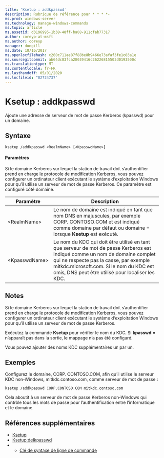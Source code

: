 ```yaml
---
title: 'Ksetup : addkpasswd'
description: Rubrique de référence pour * * * *-
ms.prod: windows-server
ms.technology: manage-windows-commands
ms.topic: article
ms.assetid: d3196995-1b38-48ff-ba08-911cfab77317
author: coreyp-at-msft
ms.author: coreyp
manager: dongill
ms.date: 10/16/2017
ms.openlocfilehash: c260c711ae87f88be8b9466e73afaf3fe1c83a1e
ms.sourcegitcommit: ab64dc83fca28039416c26226815502d0193500c
ms.translationtype: MT
ms.contentlocale: fr-FR
ms.lasthandoff: 05/01/2020
ms.locfileid: "82724737"
---
```

# <a name="ksetupaddkpasswd"></a>Ksetup : addkpasswd



Ajoute une adresse de serveur de mot de passe Kerberos (kpasswd) pour un domaine.

## <a name="syntax"></a>Syntaxe

```
ksetup /addkpasswd <RealmName> [<KpasswdName>]
```

#### <a name="parameters"></a>Paramètres

Si le domaine Kerberos sur lequel la station de travail doit s’authentifier prend en charge le protocole de modification Kerberos, vous pouvez configurer un ordinateur client exécutant le système d’exploitation Windows pour qu’il utilise un serveur de mot de passe Kerberos. Ce paramètre est configuré côté domaine.

|Paramètre|Description|
|---------|-----------|
|\<RealmName>|Le nom de domaine est indiqué en tant que nom DNS en majuscules, par exemple CORP. CONTOSO.COM et est indiqué comme domaine par défaut ou domaine = lorsque **Ksetup** est exécuté.|
|\<KpasswdName>|Le nom du KDC qui doit être utilisé en tant que serveur de mot de passe Kerberos est indiqué comme un nom de domaine complet qui ne respecte pas la casse, par exemple mitkdc.microsoft.com. Si le nom du KDC est omis, DNS peut être utilisé pour localiser les KDC.|

## <a name="remarks"></a>Notes 

Si le domaine Kerberos sur lequel la station de travail doit s’authentifier prend en charge le protocole de modification Kerberos, vous pouvez configurer un ordinateur client exécutant le système d’exploitation Windows pour qu’il utilise un serveur de mot de passe Kerberos.

Exécutez la commande **Ksetup** pour vérifier le nom du KDC. Si **kpasswd =** n’apparaît pas dans la sortie, le mappage n’a pas été configuré.

Vous pouvez ajouter des noms KDC supplémentaires un par un.

## <a name="examples"></a>Exemples

Configurez le domaine, CORP. CONTOSO.COM, afin qu’il utilise le serveur KDC non-Windows, mitkdc.contoso.com, comme serveur de mot de passe :
```
ksetup /addkpasswd CORP.CONTOSO.COM mitkdc.contoso.com
```
Cela aboutit à un serveur de mot de passe Kerberos non-Windows qui contrôle tous les mots de passe pour l’authentification entre l’informatique et le domaine.

## <a name="additional-references"></a>Références supplémentaires

-   [Ksetup](ksetup.md)
-   [Ksetup:delkpasswd](ksetup-delkpasswd.md)
-   - [Clé de syntaxe de ligne de commande](command-line-syntax-key.md)